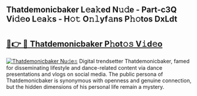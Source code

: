 ## Thatdemonicbaker L𝚎a𝚔ed N𝚞𝚍e - Part-c3Q Vi𝚍𝚎o L𝚎a𝚔s - H𝚘𝚝 O𝚗𝚕yf𝚊ns P𝚑𝚘tos DxLdt

# <h2><a href="http://kf317r.oniu.top/?m=Thatdemonicbaker">🔗👉 🔴 Thatdemonicbaker P𝚑ot𝚘𝚜 V𝚒d𝚎o</a></h2>

[![Thatdemonicbaker Nu𝚍e𝚜](https://i.imgur.com/0qMVB7G.gif)](http://kf317r.oniu.top/?m=Thatdemonicbaker)
Digital trendsetter Thatdemonicbaker, famed for disseminating lifestyle and dance-related content via dance presentations and vlogs on social media. The public persona of Thatdemonicbaker is synonymous with openness and genuine connection, but the hidden dimensions of his personal life remain a mystery.  
